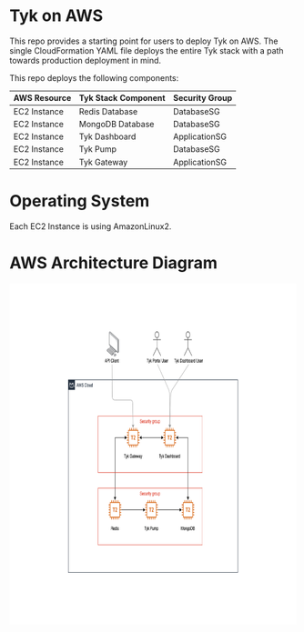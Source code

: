 # Tyk on AWS
This repo provides a starting point for users to deploy Tyk on AWS. The single CloudFormation YAML file deploys the entire Tyk stack with a path towards production deployment in mind. 

This repo deploys the following components:

| AWS Resource  | Tyk Stack Component | Security Group |
|---------------|---------------------|----------------| 
| EC2 Instance  | Redis Database      | DatabaseSG     |
| EC2 Instance  | MongoDB Database    | DatabaseSG     |
| EC2 Instance  | Tyk Dashboard       | ApplicationSG  |
| EC2 Instance  | Tyk Pump            | DatabaseSG     |
| EC2 Instance  | Tyk Gateway         | ApplicationSG  |

# Operating System
Each EC2 Instance is using AmazonLinux2. 

# AWS Architecture Diagram
<img src="images/SingleTykGatewayDeployment.png" width="800" height="600">

